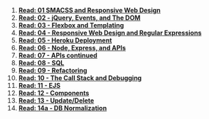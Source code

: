 1. **[Read: 01 SMACSS and Responsive Web Design ](SMACS.md)**
2. **[Read: 02 - jQuery, Events, and The DOM ](jQuery.md)**
3. **[Read: 03 - Flexbox and Templating ](flex.md)**
4. **[Read: 04 - Responsive Web Design and Regular Expressions ](responsive.md)**
5. **[Read: 05 - Heroku Deployment ](heroku.md)**
6. **[Read: 06 - Node, Express, and APIs ](nea.md)**
7. **[Read: 07 - APIs continued ](Api.md)**
8. **[Read: 08 - SQL ](SQL.md)**
9. **[Read: 09 - Refactoring ](refactoring.md)**
10. **[Read: 10 - The Call Stack and Debugging ](debugging.md)**
11. **[Read: 11 - EJS ](EJS.md)**
12. **[Read: 12 - Components](components.md)**
13. **[Read: 13 - Update/Delete](update.md)**
14. **[Read: 14a - DB Normalization](normal.md)**

